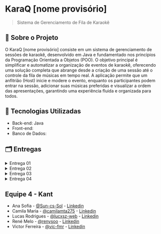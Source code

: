 # KaraQ [nome provisório]

> Sistema de Gerenciamento de Fila de Karaokê

## 📌 Sobre o Projeto
O KaraQ [nome provisório] consiste em um sistema de gerenciamento de sessões de karaokê, desenvolvido em Java e fundamentado nos princípios da Programação Orientada a Objetos (POO). O objetivo principal é simplificar e automatizar a organização de eventos de karaokê, oferecendo uma solução completa que abrange desde a criação de uma sessão até o controle da fila de músicas em tempo real. A aplicação permite que um anfitrião (Host) inicie e modere o evento, enquanto os participantes podem entrar na sessão, adicionar suas músicas preferidas e visualizar a ordem das apresentações, garantindo uma experiência fluida e organizada para todos.

## 🔧 Tecnologias Utilizadas

- Back-end: Java
- Front-end:
- Banco de Dados:

## 🗂️ Entregas

<details>
  <summary>Entrega 01</summary>
    
  ### Histórias de usuários

  - Documento: https://docs.google.com/document/d/1IFvm73vHbsO3gl7l72AiBhigJqb5kcNGL9uPeIZxxqs/edit?usp=sharing

 ### Protótipo Lo-Fi

  - Link protótipo figma: https://www.figma.com/design/LyXUdIbouOKrxDKlmoEArr/Prot%C3%B3tipo-Lo-fi--KaraQ-?node-id=0-1&t=EWGiLF5bN2I0hstu-1
  - Link Screencast youtube: https://youtu.be/6vqRQePJMvc
  - Link Screencast alternativo (Drive): https://drive.google.com/file/d/1CZbQ0-OU7feeF81PJM8lqcsiI8qBAj1g/view?usp=sharing
  - https://trello.com/b/Qt46Mgj6/equipe-4-karaq
</details>

<details>
  <summary>Entrega 02</summary>
  
  ### 2 Funcionalidades Implementadas
  - Link Screencast youtube:  
  - Issue/Bug Tracker 1 (Github): https://drive.google.com/file/d/1ifb4oiXXE2wI4W_kj5F0w_hyvJO1u2Hs/view?usp=drive_link
  - Issue/Bug Tracker 2 (Github): https://drive.google.com/file/d/1tpihUOwz2knCuZ8nn8REKV_hbypas1Ug/view?usp=drive_link
</details>

<details>
  <summary>Entrega 03</summary>
  
  
</details>

<details>
  <summary>Entrega 04</summary>
  
  
</details>

## Equipe 4 - Kant

- Ana Sofia - [@Sun-cs-Sol](https://github.com/Sun-cs-Sol) - [Linkedin](https://www.linkedin.com/in/ana-sofia-moura-27b003248/)
- Camila Maria - [@camilamta275](https://github.com/camilamta275) - [Linkedin](https://www.linkedin.com/in/camilamta275/)
- Lucas Rodrigues - [@lucxsz-web](https://github.com/lucxsz-web) - [Linkedin](https://www.linkedin.com/in/lucas-rodrigues-08261b2ba/)
- René Melo - [@renysoo](https://github.com/renysoo) - [Linkedin](https://www.linkedin.com/in/renelucena/)
- Victor Ferreira - [@vic-fmr](https://github.com/vic-fmr) - [Linkedin](https://www.linkedin.com/in/victor-ferreira-marques/)







